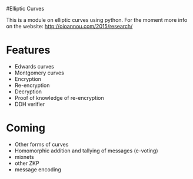 #Elliptic Curves

This is a module on elliptic curves using python. 
For the moment more info on the website: http://oioannou.com/2015/research/

# Features

- Edwards curves
- Montgomery curves
- Encryption
- Re-encryption
- Decryption
- Proof of knowledge of re-encryption
- DDH verifier

# Coming

- Other forms of curves
- Homomorphic addition and tallying of messages (e-voting)
- mixnets
- other ZKP
- message encoding
